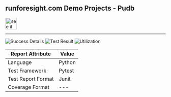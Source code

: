 
## runforesight.com Demo Projects - Pudb

<a href="https://foresight.thundra.live/repositories/github/runforesight-demo/pudb/workflow-runs">
  <img src="https://4750167.fs1.hubspotusercontent-na1.net/hubfs/4750167/foresight-live-badge-72.png" height="36" alt="see it on foresight" />
</a>

---
![Success Details](http://foresight.service.thundra.us/public/api/v1/badge/success?repoId=9fd0a233-9f65-4180-b759-e3c3326e022a)
![Test Result](http://foresight.service.thundra.us/public/api/v1/badge/test?repoId=9fd0a233-9f65-4180-b759-e3c3326e022a)
![Utilization](http://foresight.service.thundra.us/public/api/v1/badge/utilization?repoId=9fd0a233-9f65-4180-b759-e3c3326e022a)


| Report Attribute  | Value   | 
|---|---|
| Language  | Python |
| Test Framework  | Pytest |
| Test Report Format | Junit |
| Coverage Format | --- |
